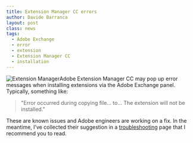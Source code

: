 ```yaml
---
title: Extension Manager CC errors
author: Davide Barranca
layout: post
class: news
tags:
  - Adobe Exchange
  - error
  - extension
  - Extension Manager CC
  - installation
---
```

![Extension Manager][a]Adobe Extension Manager CC may pop up error messages when installing extensions via the Adobe Exchange panel. Typically, something like:
> "Error occurred during copying file... to... The extension will not be installed."

These are known issues and Adobe engineers are working on a fix. In the meantime, I’ve collected their suggestion in a [troubleshooting][1] page that I recommend you to read.

[a]: {{site.baseurl}}/news/images/ExtensionManager.png "Extension Manager"
[1]: http://www.davidebarranca.com/2013/06/adobe-extension-manager-cc-and-exchange-issues/ "Troubleshooting"